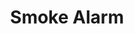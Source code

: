 ---
date_added: 2022-09-16
model: SA12IZL
vendor: Tuya
title: Smoke Alarm
category: sensor
supports: smoke, alarm, battery
zigbeemodel: ['TS0601', '_TZE200_5d3vhjro']
compatible: [z2m]
mlink: https://expo.tuya.com/product/847020
link: https://www.alibaba.com/product-detail/mini-tuya-Smoke-detector-AC-powered_1600208353519.html
link2: 
link3: 
---